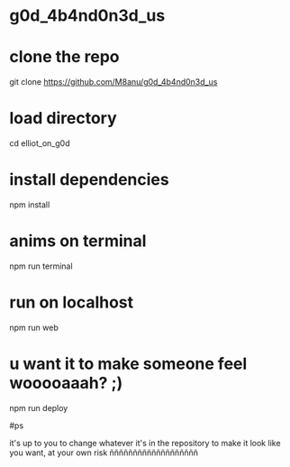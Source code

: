 # g0d_4b4nd0n3d_us

# clone the repo
git clone https://github.com/M8anu/g0d_4b4nd0n3d_us
# load directory
cd elliot_on_g0d

# install dependencies
npm install

# anims on terminal
npm run terminal

# run on localhost
npm run web

# u want it to make someone feel wooooaaah? ;)
npm run deploy

#ps

it's up to you to change whatever it's in the repository to make it look like you want, at your own risk ñññññññññññññññññññ

